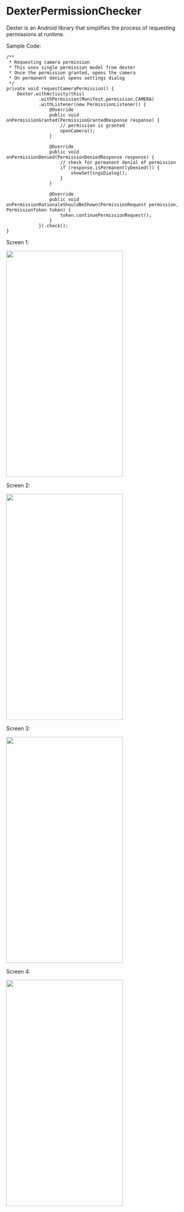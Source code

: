 # DexterPermissionChecker
Dexter is an Android library that simplifies the process of requesting permissions at runtime.

Sample Code:

    /**
     * Requesting camera permission
     * This uses single permission model from dexter
     * Once the permission granted, opens the camera
     * On permanent denial opens settings dialog
     */
    private void requestCameraPermission() {
        Dexter.withActivity(this)
                .withPermission(Manifest.permission.CAMERA)
                .withListener(new PermissionListener() {
                    @Override
                    public void onPermissionGranted(PermissionGrantedResponse response) {
                        // permission is granted
                        openCamera();
                    }

                    @Override
                    public void onPermissionDenied(PermissionDeniedResponse response) {
                        // check for permanent denial of permission
                        if (response.isPermanentlyDenied()) {
                            showSettingsDialog();
                        }
                    }

                    @Override
                    public void onPermissionRationaleShouldBeShown(PermissionRequest permission, PermissionToken token) {
                        token.continuePermissionRequest();
                    }
                }).check();
    }
    

Screen 1:

<img src="https://user-images.githubusercontent.com/31159892/44618229-a6618a00-a88f-11e8-8f76-b41167bdb916.png" width="310" height="600">

Screen 2:

<img src="https://user-images.githubusercontent.com/31159892/44618230-a8c3e400-a88f-11e8-96aa-a9b77e3c6887.png" width="310" height="600">

Screen 3:

<img src="https://user-images.githubusercontent.com/31159892/44618231-ab263e00-a88f-11e8-90c6-0971e31facb8.png" width="310" height="600">

Screen 4:

<img src="https://user-images.githubusercontent.com/31159892/44618233-acf00180-a88f-11e8-9ceb-b3105caac152.png" width="310" height="600">
